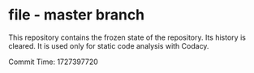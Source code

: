 # file - master branch

This repository contains the frozen state of the repository.
Its history is cleared. It is used only for static code
analysis with Codacy.

Commit Time: 1727397720